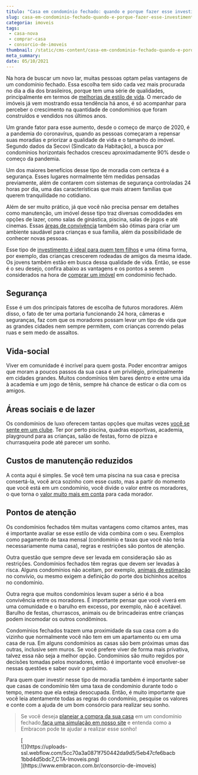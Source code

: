 ```yaml
---
titulo: "Casa em condomínio fechado: quando e porque fazer esse investimento?"
slug: casa-em-condominio-fechado-quando-e-porque-fazer-esse-investimento
categoria: imoveis
tags:
 - casa-nova
 - comprar-casa
 - consorcio-de-imoveis
thumbnail: /static/cms-content/casa-em-condominio-fechado-quando-e-porque-fazer-esse-investimento.jpg
meta_summary: 
date: 05/10/2021
---
```

Na hora de buscar um novo lar, muitas pessoas optam pelas vantagens de um condomínio fechado. Essa escolha tem sido cada vez mais procurada no dia a dia dos brasileiros, porque tem uma série de qualidades, principalmente em termos de [melhorias de estilo de vida](https://www.embracon.com.br/blog/planeje-sua-vida-financeira-e-fique-sempre-no-azul). O mercado de imóveis já vem mostrando essa tendência há anos, é só acompanhar para perceber o crescimento na quantidade de condomínios que foram construídos e vendidos nos últimos anos.

Um grande fator para esse aumento, desde o começo de março de 2020, é a pandemia do coronavírus, quando as pessoas começaram a repensar suas moradias e priorizar a qualidade de vida e o tamanho do imóvel. Segundo dados da Secovi (Sindicato da Habitação), a busca por condomínios horizontais fechados cresceu aproximadamente 90% desde o começo da pandemia.

Um dos maiores benefícios desse tipo de moradia com certeza é a segurança. Esses lugares normalmente têm medidas pensadas previamente, além de contarem com sistemas de segurança controladas 24 horas por dia, uma das características que mais atraem famílias que querem tranquilidade no cotidiano.

Além de ser muito prático, já que você não precisa pensar em detalhes como manutenção, um imóvel desse tipo traz diversas comodidades em opções de lazer, como salas de ginástica, piscina, salas de jogos e até cinemas. Essas [áreas de convivência](https://www.embracon.com.br/blog/o-que-nao-pode-faltar-na-area-externa-da-casa-para-garantir-o-lazer-da-familia) também são ótimas para criar um ambiente saudável para crianças e sua família, além da possibilidade de conhecer novas pessoas.

Esse tipo de [investimento é ideal para quem tem filhos](https://www.embracon.com.br/blog/carro-ideal-para-familia) e uma ótima forma, por exemplo, das crianças crescerem rodeadas de amigos da mesma idade. Os jovens também estão em busca dessa qualidade de vida. Então, se esse é o seu desejo, confira abaixo as vantagens e os pontos a serem considerados na hora de [comprar um imóvel](https://www.embracon.com.br/blog/8-dicas-compra-primeiro-imovel) em condomínio fechado.

Segurança
---------

Esse é um dos principais fatores de escolha de futuros moradores. Além disso, o fato de ter uma portaria funcionando 24 hora, câmeras e seguranças, faz com que os moradores possam levar um tipo de vida que as grandes cidades nem sempre permitem, com crianças correndo pelas ruas e sem medo de assaltos.

Vida-social
-----------

Viver em comunidade é incrível para quem gosta. Poder encontrar amigos que moram a poucos passos da sua casa é um privilégio, principalmente em cidades grandes. Muitos condomínios têm bares dentro e entre uma ida à academia e um jogo de tênis, sempre há chance de esticar o dia com os amigos.

Áreas sociais e de lazer 
-------------------------

Os condomínios de luxo oferecem tantas opções que muitas vezes [você se sente em um clube](https://www.embracon.com.br/blog/condominio-clube-vale-a-pena). Ter por perto piscina, quadras esportivas, academia, playground para as crianças, salão de festas, forno de pizza e churrasqueira pode até parecer um sonho.

Custos de manutenção reduzidos
------------------------------

A conta aqui é simples. Se você tem uma piscina na sua casa e precisa consertá-la, você arca sozinho com esse custo, mas a partir do momento que você está em um condomínio, você divide o valor entre os moradores, o que torna o [valor muito mais em conta](https://www.embracon.com.br/blog/como-identificar-e-eliminar-gastos-desnecessarios) para cada morador.

Pontos de atenção
-----------------

Os condomínios fechados têm muitas vantagens como citamos antes, mas é importante avaliar se esse estilo de vida combina com o seu. Exemplos como pagamento de taxa mensal (condomínio e taxas que você não teria necessariamente numa casa), regras e restrições são pontos de atenção.

Outra questão que sempre deve ser levada em consideração são as restrições. Condomínios fechados têm regras que devem ser levadas à risca. Alguns condomínios não aceitam, por exemplo, [animais de estimação](https://www.embracon.com.br/blog/posso-levar-o-pet-numa-viagem-de-aviao) no convívio, ou mesmo exigem a definição do porte dos bichinhos aceitos no condomínio.

Outra regra que muitos condomínios levam super a sério é a boa convivência entre os moradores. É importante pensar que você viverá em uma comunidade e o barulho em excesso, por exemplo, não é aceitável. Barulho de festas, churrascos, animais ou de brincadeiras entre crianças podem incomodar os outros condôminos.

Condomínios fechados trazem uma proximidade da sua casa com a do vizinho que normalmente você não tem em um apartamento ou em uma casa de rua. Em alguns condomínios as casas são bem próximas umas das outras, inclusive sem muros. Se você prefere viver de forma mais privativa, talvez essa não seja a melhor opção. Condomínios são muito regidos por decisões tomadas pelos moradores, então é importante você envolver-se nessas questões e saber ouvir o próximo.

Para quem quer investir nesse tipo de moradia também é importante saber que casas de condomínio têm uma taxa de condomínio durante todo o tempo, mesmo que ela esteja desocupada. Então, é muito importante que você leia atentamente todas as regras do condomínio, pesquise os valores e conte com a ajuda de um bom consórcio para realizar seu sonho.

> Se você deseja [planejar a compra da sua casa](https://www.embracon.com.br/consorcio-de-imoveis) em um condomínio fechado,[faça uma simulação em nosso site](https://www.embracon.com.br/consorcio) e entenda como a Embracon pode te ajudar a realizar esse sonho!

<figure class="w-richtext-figure-type-image w-richtext-align-center">[<div>![](https://uploads-ssl.webflow.com/5cc70a3a0871f750442da9d5/5eb47cfe6bacb1bbd4d5bdc7_CTA-Imoveis.png)</div>](https://www.embracon.com.br/consorcio-de-imoveis)</figure>
